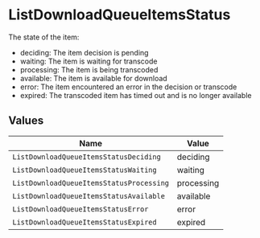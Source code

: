 # ListDownloadQueueItemsStatus

The state of the item:
  - deciding: The item decision is pending
  - waiting: The item is waiting for transcode
  - processing: The item is being transcoded
  - available: The item is available for download
  - error: The item encountered an error in the decision or transcode
  - expired: The transcoded item has timed out and is no longer available



## Values

| Name                                     | Value                                    |
| ---------------------------------------- | ---------------------------------------- |
| `ListDownloadQueueItemsStatusDeciding`   | deciding                                 |
| `ListDownloadQueueItemsStatusWaiting`    | waiting                                  |
| `ListDownloadQueueItemsStatusProcessing` | processing                               |
| `ListDownloadQueueItemsStatusAvailable`  | available                                |
| `ListDownloadQueueItemsStatusError`      | error                                    |
| `ListDownloadQueueItemsStatusExpired`    | expired                                  |